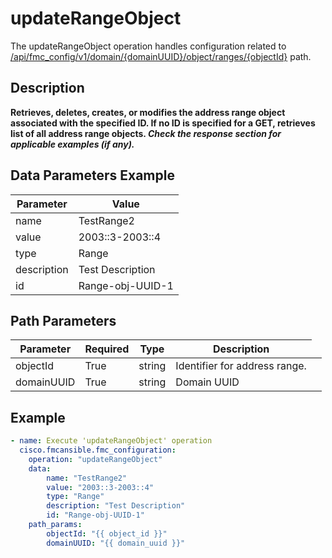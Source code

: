 # updateRangeObject

The updateRangeObject operation handles configuration related to [/api/fmc_config/v1/domain/{domainUUID}/object/ranges/{objectId}](/paths//api/fmc_config/v1/domain/{domain_uuid}/object/ranges/{object_id}.md) path.&nbsp;
## Description
**Retrieves, deletes, creates, or modifies the address range object associated with the specified ID. If no ID is specified for a GET, retrieves list of all address range objects. _Check the response section for applicable examples (if any)._**

## Data Parameters Example
| Parameter | Value |
| --------- | -------- |
| name | TestRange2 |
| value | 2003::3-2003::4 |
| type | Range |
| description | Test Description |
| id | Range-obj-UUID-1 |

## Path Parameters
| Parameter | Required | Type | Description |
| --------- | -------- | ---- | ----------- |
| objectId | True | string <td colspan=3> Identifier for address range. |
| domainUUID | True | string <td colspan=3> Domain UUID |

## Example
```yaml
- name: Execute 'updateRangeObject' operation
  cisco.fmcansible.fmc_configuration:
    operation: "updateRangeObject"
    data:
        name: "TestRange2"
        value: "2003::3-2003::4"
        type: "Range"
        description: "Test Description"
        id: "Range-obj-UUID-1"
    path_params:
        objectId: "{{ object_id }}"
        domainUUID: "{{ domain_uuid }}"

```